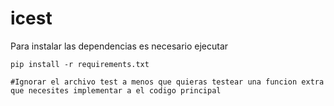 
# icest
Para instalar las dependencias es necesario ejecutar
```
pip install -r requirements.txt

#Ignorar el archivo test a menos que quieras testear una funcion extra que necesites implementar a el codigo principal 
